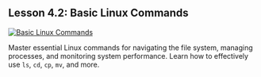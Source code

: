 ## Lesson 4.2: **Basic Linux Commands**
[![Basic Linux Commands](https://upload.wikimedia.org/wikipedia/commons/thumb/b/b7/POSIX_Utilities.pdf/page1-191px-POSIX_Utilities.pdf.jpg)](https://en.wikipedia.org/wiki/Linux_commands)

Master essential Linux commands for navigating the file system, managing processes, and monitoring system performance. Learn how to effectively use `ls`, `cd`, `cp`, `mv`, and more.
